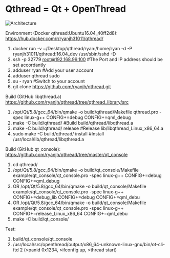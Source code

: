 # Qthread = Qt + OpenThread
![Architecture](https://cloud.githubusercontent.com/assets/22163926/26624410/59df27ca-4623-11e7-8ea7-15b68b3f2f71.JPG)

Environment (Docker qthread:Ubuntu16.04_40ff2d8): https://hub.docker.com/r/ryanjh31011/qthread/
1. docker run -v ~/Desktop/qthread/ryan:/home/ryan -d -P ryanjh31011/qthread:16.04_dev /usr/sbin/sshd -D
2. ssh -p 32779 root@192.168.99.100 #The Port and IP address should be set accordantly
3. adduser ryan #Add your user account
4. adduser qthread sudo
5. su - ryan    #Switch to your account
6. git clone https://github.com/ryanjh/qthread.git

Build (GitHub libqthread.a) https://github.com/ryanjh/qthread/tree/qthread_library/src
1. /opt/Qt/5.8/gcc_64/bin/qmake -o build/qthread/Makefile qthread.pro -spec linux-g++ CONFIG+=debug CONFIG+=qml_debug
2. make -C build/qthread/               #Build   build/qthread/libqthread.a
3. make -C build/qthread/ release       #Release lib/libqthread_Linux_x86_64.a
3. sudo make -C build/qthread/ install  #Install /usr/local/lib/qthread/libqthread.a

Build (GitHub qt_console): https://github.com/ryanjh/qthread/tree/master/qt_console
1. cd qthread/
2. /opt/Qt/5.8/gcc_64/bin/qmake -o build/qt_console/Makefile example/qt_console/qt_console.pro -spec linux-g++ CONFIG+=debug CONFIG+=qml_debug
3. OR /opt/Qt/5.8/gcc_64/bin/qmake -o build/qt_console/Makefile example/qt_console/qt_console.pro -spec linux-g++ CONFIG+=debug_lib CONFIG+=debug CONFIG+=qml_debu
4. OR /opt/Qt/5.8/gcc_64/bin/qmake -o build/qt_console/Makefile example/qt_console/qt_console.pro -spec linux-g++ CONFIG+=release_Linux_x86_64 CONFIG+=qml_debu
5. make -C build/qt_console/

Test:
1. build/qt_console/qt_console
2. /usr/local/src/openthread/output/x86_64-unknown-linux-gnu/bin/ot-cli-ftd 2 (>panid 0x1234, >ifconfig up, >thread start)
